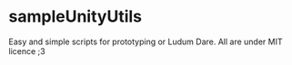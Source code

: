 # sampleUnityUtils
Easy and simple scripts for prototyping or Ludum Dare.
All are under MIT licence ;3
